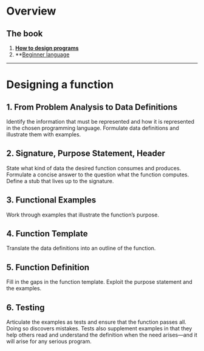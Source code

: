 # Overview

## The book

1. **[How to design programs](https://htdp.org/2018-01-06/Book/)**
2. **[Beginner language](https://docs.racket-lang.org/htdp-langs/beginner.html)


---


# Designing a function


## 1. From Problem Analysis to Data Definitions

Identify the information that must be represented and how it is represented in the chosen programming language. Formulate data definitions and illustrate them with examples.

## 2. Signature, Purpose Statement, Header

State what kind of data the desired function consumes and produces. Formulate a concise answer to the question what the function computes. Define a stub that lives up to the signature.

## 3. Functional Examples

Work through examples that illustrate the function’s purpose.

## 4. Function Template

Translate the data definitions into an outline of the function.

## 5. Function Definition

Fill in the gaps in the function template. Exploit the purpose statement and the examples.

## 6. Testing

Articulate the examples as tests and ensure that the function passes all. Doing so discovers mistakes. Tests also supplement examples in that they help others read and understand the definition when the need arises—and it will arise for any serious program.